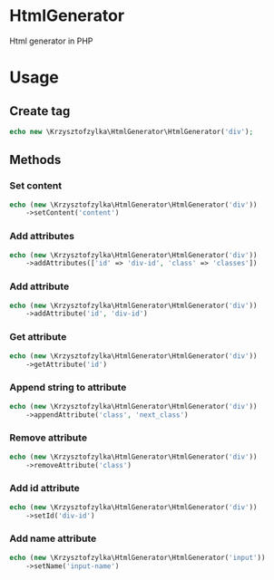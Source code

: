 # HtmlGenerator
Html generator in PHP

# Usage
## Create tag
```php
echo new \Krzysztofzylka\HtmlGenerator\HtmlGenerator('div');
```
## Methods
### Set content
```php
echo (new \Krzysztofzylka\HtmlGenerator\HtmlGenerator('div'))
    ->setContent('content')
```
### Add attributes
```php
echo (new \Krzysztofzylka\HtmlGenerator\HtmlGenerator('div'))
    ->addAttributes(['id' => 'div-id', 'class' => 'classes'])
```
### Add attribute
```php
echo (new \Krzysztofzylka\HtmlGenerator\HtmlGenerator('div'))
    ->addAttribute('id', 'div-id')
```
### Get attribute
```php
echo (new \Krzysztofzylka\HtmlGenerator\HtmlGenerator('div'))
    ->getAttribute('id')
```
### Append string to attribute
```php
echo (new \Krzysztofzylka\HtmlGenerator\HtmlGenerator('div'))
    ->appendAttribute('class', 'next_class')
```
### Remove attribute
```php
echo (new \Krzysztofzylka\HtmlGenerator\HtmlGenerator('div'))
    ->removeAttribute('class')
```
### Add id attribute
```php
echo (new \Krzysztofzylka\HtmlGenerator\HtmlGenerator('div'))
    ->setId('div-id')
```
### Add name attribute
```php
echo (new \Krzysztofzylka\HtmlGenerator\HtmlGenerator('input'))
    ->setName('input-name')
```